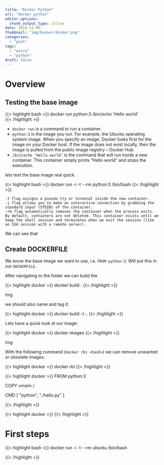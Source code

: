 ```yaml
---
title: "Docker Python"
url: "docker_python"
editor_options: 
  chunk_output_type: inline
date: 2018-11-08_
thumbnail: "img/banner/docker.png"
categories:
  - "post"
tags: 
  - "azure"
  - "python"
draft: false
---
```



# Overview

## Testing the base image

{{< highlight bash >}}
docker run python:3 /bin/echo 'Hello world'  
{{< /highlight >}}

* `docker run` is a command to run a container.
* `python:3` is the image you run. For example, the Ubuntu operating system image. When you specify an image, Docker looks first for the image on your Docker host. If the image does not exist locally, then the image is pulled from the public image registry – Docker Hub.
* `/bin/echo ‘Hello world’` is the command that will run inside a new container. This container simply prints “Hello world” and stops the execution.

lets test the base image real quick:


{{< highlight bash >}}
docker run -i -t --rm python:3 /bin/bash
{{< /highlight >}}


    -t flag assigns a pseudo-tty or terminal inside the new container.
    -i flag allows you to make an interactive connection by grabbing the standard input (STDIN) of the container.
    –rm flag automatically removes the container when the process exits. By default, containers are not deleted. This container exists until we keep the shell session and terminates when we exit the session (like an SSH session with a remote server).

We can see that 

## Create DOCKERFILE

We know the base image we want to use, i.e. `FROM python:3`. Will put this in our `DOCKERFILE`.

After navigating to the folder we can build the 

{{< highlight docker >}}
docker build . 
{{< /highlight >}}

img

we should also name and tag it:

{{< highlight docker >}}
docker build -t <name>:<tag>. 
{{< /highlight >}}

Lets have a quick look at our image: 

{{< highlight docker >}}
docker images
{{< /highlight >}}

img

With the following command (`docker rbi <hash>`) we can remove unwanted or obsolete images. 

{{< highlight docker >}}
docker rbi 
{{< /highlight >}}


{{< highlight docker >}}
FROM python:3

COPY vmsim /

CMD [ "python", "./hello.py" ]

{{< /highlight >}}



{{< highlight docker >}}
{{< /highlight >}}



# First steps





{{< highlight bash >}}
docker run -i -t --rm ubuntu /bin/bash

{{< /highlight >}}


    
